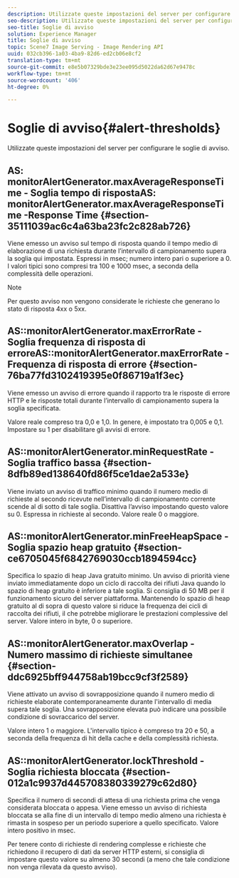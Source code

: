 ```yaml
---
description: Utilizzate queste impostazioni del server per configurare le soglie di avviso.
seo-description: Utilizzate queste impostazioni del server per configurare le soglie di avviso.
seo-title: Soglie di avviso
solution: Experience Manager
title: Soglie di avviso
topic: Scene7 Image Serving - Image Rendering API
uuid: 032cb396-1a03-4ba9-82d6-ed2cb06e8cf2
translation-type: tm+mt
source-git-commit: e8e5b07329bde3e23ee095d5022da62d67e9478c
workflow-type: tm+mt
source-wordcount: '406'
ht-degree: 0%

---
```



# Soglie di avviso{#alert-thresholds}

Utilizzate queste impostazioni del server per configurare le soglie di avviso.

## AS: monitorAlertGenerator.maxAverageResponseTime - Soglia tempo di rispostaAS: monitorAlertGenerator.maxAverageResponseTime -Response Time {#section-35111039ac6c4a63ba23fc2c828ab726}

Viene emesso un avviso sul tempo di risposta quando il tempo medio di elaborazione di una richiesta durante l’intervallo di campionamento supera la soglia qui impostata. Espressi in msec; numero intero pari o superiore a 0. I valori tipici sono compresi tra 100 e 1000 msec, a seconda della complessità delle operazioni.

>[!NOTE]
>
>Per questo avviso non vengono considerate le richieste che generano lo stato di risposta 4xx o 5xx.

## AS::monitorAlertGenerator.maxErrorRate - Soglia frequenza di risposta di erroreAS::monitorAlertGenerator.maxErrorRate - Frequenza di risposta di errore {#section-76ba77fd3102419395e0f86719a1f3ec}

Viene emesso un avviso di errore quando il rapporto tra le risposte di errore HTTP e le risposte totali durante l’intervallo di campionamento supera la soglia specificata.

Valore reale compreso tra 0,0 e 1,0. In genere, è impostato tra 0,005 e 0,1. Impostare su 1 per disabilitare gli avvisi di errore.

## AS::monitorAlertGenerator.minRequestRate - Soglia traffico bassa {#section-8dfb89ed138640fd86f5ce1dae2a533e}

Viene inviato un avviso di traffico minimo quando il numero medio di richieste al secondo ricevute nell’intervallo di campionamento corrente scende al di sotto di tale soglia. Disattiva l’avviso impostando questo valore su 0. Espressa in richieste al secondo. Valore reale 0 o maggiore.

## AS::monitorAlertGenerator.minFreeHeapSpace -Soglia spazio heap gratuito {#section-ce6705045f6842769030ccb1894594cc}

Specifica lo spazio di heap Java gratuito minimo. Un avviso di priorità viene inviato immediatamente dopo un ciclo di raccolta dei rifiuti Java quando lo spazio di heap gratuito è inferiore a tale soglia. Si consiglia di 50 MB per il funzionamento sicuro del server piattaforma. Mantenendo lo spazio di heap gratuito al di sopra di questo valore si riduce la frequenza dei cicli di raccolta dei rifiuti, il che potrebbe migliorare le prestazioni complessive del server. Valore intero in byte, 0 o superiore.

## AS::monitorAlertGenerator.maxOverlap - Numero massimo di richieste simultanee {#section-ddc6925bff944758ab19bcc9cf3f2589}

Viene attivato un avviso di sovrapposizione quando il numero medio di richieste elaborate contemporaneamente durante l&#39;intervallo di media supera tale soglia. Una sovrapposizione elevata può indicare una possibile condizione di sovraccarico del server.

Valore intero 1 o maggiore. L&#39;intervallo tipico è compreso tra 20 e 50, a seconda della frequenza di hit della cache e della complessità richiesta.

## AS::monitorAlertGenerator.lockThreshold - Soglia richiesta bloccata {#section-012a1c9937d445708380339279c62d80}

Specifica il numero di secondi di attesa di una richiesta prima che venga considerata bloccata o appesa. Viene emesso un avviso di richiesta bloccata se alla fine di un intervallo di tempo medio almeno una richiesta è rimasta in sospeso per un periodo superiore a quello specificato. Valore intero positivo in msec.

Per tenere conto di richieste di rendering complesse e richieste che richiedono il recupero di dati da server HTTP esterni, si consiglia di impostare questo valore su almeno 30 secondi (a meno che tale condizione non venga rilevata da questo avviso).
